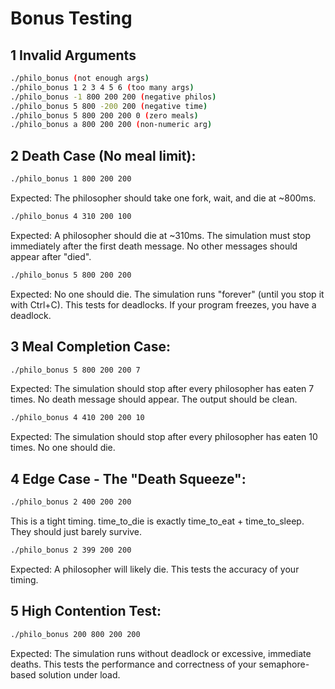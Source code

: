 # Bonus Testing

## 1 Invalid Arguments

```bash
./philo_bonus (not enough args)
./philo_bonus 1 2 3 4 5 6 (too many args)
./philo_bonus -1 800 200 200 (negative philos)
./philo_bonus 5 800 -200 200 (negative time)
./philo_bonus 5 800 200 200 0 (zero meals)
./philo_bonus a 800 200 200 (non-numeric arg)
```

## 2 Death Case (No meal limit):

```bash
./philo_bonus 1 800 200 200
```
Expected: The philosopher should take one fork, wait, and die at ~800ms.

```bash
./philo_bonus 4 310 200 100
```
Expected: A philosopher should die at ~310ms. The simulation must stop immediately after the first death message. No other messages should appear after "died".

```bash
./philo_bonus 5 800 200 200
```
Expected: No one should die. The simulation runs "forever" (until you stop it with Ctrl+C). This tests for deadlocks. If your program freezes, you have a deadlock.

## 3 Meal Completion Case:

```bash
./philo_bonus 5 800 200 200 7
```
Expected: The simulation should stop after every philosopher has eaten 7 times. No death message should appear. The output should be clean.

```bash
./philo_bonus 4 410 200 200 10
```
Expected: The simulation should stop after every philosopher has eaten 10 times. No one should die.

## 4 Edge Case - The "Death Squeeze":

```bash
./philo_bonus 2 400 200 200
```
This is a tight timing. time_to_die is exactly time_to_eat + time_to_sleep. They should just barely survive.

```bash
./philo_bonus 2 399 200 200
```
Expected: A philosopher will likely die. This tests the accuracy of your timing.

## 5 High Contention Test:

```bash
./philo_bonus 200 800 200 200
```
Expected: The simulation runs without deadlock or excessive, immediate deaths. This tests the performance and correctness of your semaphore-based solution under load.
